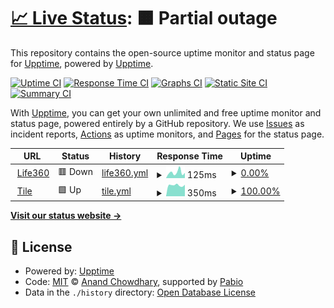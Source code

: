 # [📈 Live Status](https://upptime.github.io/upptime): <!--live status--> **🟧 Partial outage**

This repository contains the open-source uptime monitor and status page for [Upptime](https://upptime.js.org), powered by [Upptime](https://github.com/upptime/upptime).

[![Uptime CI](https://github.com/jessegonzalez/status/workflows/Uptime%20CI/badge.svg)](https://github.com/jessegonzalez/status/actions?query=workflow%3A%22Uptime+CI%22)
[![Response Time CI](https://github.com/jessegonzalez/status/workflows/Response%20Time%20CI/badge.svg)](https://github.com/jessegonzalez/status/actions?query=workflow%3A%22Response+Time+CI%22)
[![Graphs CI](https://github.com/jessegonzalez/status/workflows/Graphs%20CI/badge.svg)](https://github.com/jessegonzalez/status/actions?query=workflow%3A%22Graphs+CI%22)
[![Static Site CI](https://github.com/jessegonzalez/status/workflows/Static%20Site%20CI/badge.svg)](https://github.com/jessegonzalez/status/actions?query=workflow%3A%22Static+Site+CI%22)
[![Summary CI](https://github.com/jessegonzalez/status/workflows/Summary%20CI/badge.svg)](https://github.com/jessegonzalez/status/actions?query=workflow%3A%22Summary+CI%22)

With [Upptime](https://upptime.js.org), you can get your own unlimited and free uptime monitor and status page, powered entirely by a GitHub repository. We use [Issues](https://github.com/upptime/upptime/issues) as incident reports, [Actions](https://github.com/jessegonzalez/status/actions) as uptime monitors, and [Pages](https://upptime.github.io/upptime) for the status page.

<!--start: status pages-->
<!-- This summary is generated by Upptime (https://github.com/upptime/upptime) -->
<!-- Do not edit this manually, your changes will be overwritten -->
<!-- prettier-ignore -->
| URL | Status | History | Response Time | Uptime |
| --- | ------ | ------- | ------------- | ------ |
| <img alt="" src="https://icons.duckduckgo.com/ip3/www.life360.com.ico" height="13"> [Life360](https://www.life360.com) | 🟥 Down | [life360.yml](https://github.com/jessegonzalez/status/commits/HEAD/history/life360.yml) | <details><summary><img alt="Response time graph" src="./graphs/life360/response-time-week.png" height="20"> 125ms</summary><br><a href="https://jessegonzalez.github.io/status/history/life360"><img alt="Response time 96" src="https://img.shields.io/endpoint?url=https%3A%2F%2Fraw.githubusercontent.com%2Fjessegonzalez%2Fstatus%2FHEAD%2Fapi%2Flife360%2Fresponse-time.json"></a><br><a href="https://jessegonzalez.github.io/status/history/life360"><img alt="24-hour response time 66" src="https://img.shields.io/endpoint?url=https%3A%2F%2Fraw.githubusercontent.com%2Fjessegonzalez%2Fstatus%2FHEAD%2Fapi%2Flife360%2Fresponse-time-day.json"></a><br><a href="https://jessegonzalez.github.io/status/history/life360"><img alt="7-day response time 125" src="https://img.shields.io/endpoint?url=https%3A%2F%2Fraw.githubusercontent.com%2Fjessegonzalez%2Fstatus%2FHEAD%2Fapi%2Flife360%2Fresponse-time-week.json"></a><br><a href="https://jessegonzalez.github.io/status/history/life360"><img alt="30-day response time 104" src="https://img.shields.io/endpoint?url=https%3A%2F%2Fraw.githubusercontent.com%2Fjessegonzalez%2Fstatus%2FHEAD%2Fapi%2Flife360%2Fresponse-time-month.json"></a><br><a href="https://jessegonzalez.github.io/status/history/life360"><img alt="1-year response time 96" src="https://img.shields.io/endpoint?url=https%3A%2F%2Fraw.githubusercontent.com%2Fjessegonzalez%2Fstatus%2FHEAD%2Fapi%2Flife360%2Fresponse-time-year.json"></a></details> | <details><summary><a href="https://jessegonzalez.github.io/status/history/life360">0.00%</a></summary><a href="https://jessegonzalez.github.io/status/history/life360"><img alt="All-time uptime 0.00%" src="https://img.shields.io/endpoint?url=https%3A%2F%2Fraw.githubusercontent.com%2Fjessegonzalez%2Fstatus%2FHEAD%2Fapi%2Flife360%2Fuptime.json"></a><br><a href="https://jessegonzalez.github.io/status/history/life360"><img alt="24-hour uptime 0.00%" src="https://img.shields.io/endpoint?url=https%3A%2F%2Fraw.githubusercontent.com%2Fjessegonzalez%2Fstatus%2FHEAD%2Fapi%2Flife360%2Fuptime-day.json"></a><br><a href="https://jessegonzalez.github.io/status/history/life360"><img alt="7-day uptime 0.00%" src="https://img.shields.io/endpoint?url=https%3A%2F%2Fraw.githubusercontent.com%2Fjessegonzalez%2Fstatus%2FHEAD%2Fapi%2Flife360%2Fuptime-week.json"></a><br><a href="https://jessegonzalez.github.io/status/history/life360"><img alt="30-day uptime 0.00%" src="https://img.shields.io/endpoint?url=https%3A%2F%2Fraw.githubusercontent.com%2Fjessegonzalez%2Fstatus%2FHEAD%2Fapi%2Flife360%2Fuptime-month.json"></a><br><a href="https://jessegonzalez.github.io/status/history/life360"><img alt="1-year uptime 0.00%" src="https://img.shields.io/endpoint?url=https%3A%2F%2Fraw.githubusercontent.com%2Fjessegonzalez%2Fstatus%2FHEAD%2Fapi%2Flife360%2Fuptime-year.json"></a></details>
| <img alt="" src="https://icons.duckduckgo.com/ip3/www.tile.com.ico" height="13"> [Tile](https://www.tile.com) | 🟩 Up | [tile.yml](https://github.com/jessegonzalez/status/commits/HEAD/history/tile.yml) | <details><summary><img alt="Response time graph" src="./graphs/tile/response-time-week.png" height="20"> 350ms</summary><br><a href="https://jessegonzalez.github.io/status/history/tile"><img alt="Response time 388" src="https://img.shields.io/endpoint?url=https%3A%2F%2Fraw.githubusercontent.com%2Fjessegonzalez%2Fstatus%2FHEAD%2Fapi%2Ftile%2Fresponse-time.json"></a><br><a href="https://jessegonzalez.github.io/status/history/tile"><img alt="24-hour response time 373" src="https://img.shields.io/endpoint?url=https%3A%2F%2Fraw.githubusercontent.com%2Fjessegonzalez%2Fstatus%2FHEAD%2Fapi%2Ftile%2Fresponse-time-day.json"></a><br><a href="https://jessegonzalez.github.io/status/history/tile"><img alt="7-day response time 350" src="https://img.shields.io/endpoint?url=https%3A%2F%2Fraw.githubusercontent.com%2Fjessegonzalez%2Fstatus%2FHEAD%2Fapi%2Ftile%2Fresponse-time-week.json"></a><br><a href="https://jessegonzalez.github.io/status/history/tile"><img alt="30-day response time 406" src="https://img.shields.io/endpoint?url=https%3A%2F%2Fraw.githubusercontent.com%2Fjessegonzalez%2Fstatus%2FHEAD%2Fapi%2Ftile%2Fresponse-time-month.json"></a><br><a href="https://jessegonzalez.github.io/status/history/tile"><img alt="1-year response time 388" src="https://img.shields.io/endpoint?url=https%3A%2F%2Fraw.githubusercontent.com%2Fjessegonzalez%2Fstatus%2FHEAD%2Fapi%2Ftile%2Fresponse-time-year.json"></a></details> | <details><summary><a href="https://jessegonzalez.github.io/status/history/tile">100.00%</a></summary><a href="https://jessegonzalez.github.io/status/history/tile"><img alt="All-time uptime 100.00%" src="https://img.shields.io/endpoint?url=https%3A%2F%2Fraw.githubusercontent.com%2Fjessegonzalez%2Fstatus%2FHEAD%2Fapi%2Ftile%2Fuptime.json"></a><br><a href="https://jessegonzalez.github.io/status/history/tile"><img alt="24-hour uptime 100.00%" src="https://img.shields.io/endpoint?url=https%3A%2F%2Fraw.githubusercontent.com%2Fjessegonzalez%2Fstatus%2FHEAD%2Fapi%2Ftile%2Fuptime-day.json"></a><br><a href="https://jessegonzalez.github.io/status/history/tile"><img alt="7-day uptime 100.00%" src="https://img.shields.io/endpoint?url=https%3A%2F%2Fraw.githubusercontent.com%2Fjessegonzalez%2Fstatus%2FHEAD%2Fapi%2Ftile%2Fuptime-week.json"></a><br><a href="https://jessegonzalez.github.io/status/history/tile"><img alt="30-day uptime 100.00%" src="https://img.shields.io/endpoint?url=https%3A%2F%2Fraw.githubusercontent.com%2Fjessegonzalez%2Fstatus%2FHEAD%2Fapi%2Ftile%2Fuptime-month.json"></a><br><a href="https://jessegonzalez.github.io/status/history/tile"><img alt="1-year uptime 100.00%" src="https://img.shields.io/endpoint?url=https%3A%2F%2Fraw.githubusercontent.com%2Fjessegonzalez%2Fstatus%2FHEAD%2Fapi%2Ftile%2Fuptime-year.json"></a></details>

<!--end: status pages-->

[**Visit our status website →**](https://upptime.github.io/upptime)

## 📄 License

- Powered by: [Upptime](https://github.com/upptime/upptime)
- Code: [MIT](./LICENSE) © [Anand Chowdhary](https://anandchowdhary.com), supported by [Pabio](https://pabio.com)
- Data in the `./history` directory: [Open Database License](https://opendatacommons.org/licenses/odbl/1-0/)
